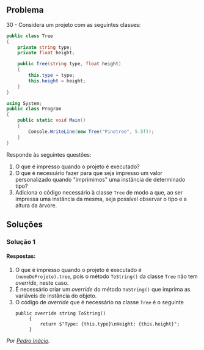 ## Problema

30 - Considera um projeto com as seguintes classes:

```cs
public class Tree
{
    private string type;
    private float height;

    public Tree(string type, float height)
    {
        this.type = type;
        this.height = height;
    }
}
```

```cs
using System;
public class Program
{
    public static void Main()
    {
        Console.WriteLine(new Tree("Pinetree", 5.5f));
    }
}
```

Responde às seguintes questões:

1. O que é impresso quando o projeto é executado?
2. O que é necessário fazer para que seja impresso um valor personalizado
   quando "imprimimos" uma instância de determinado tipo?
3. Adiciona o código necessário à classe `Tree` de modo a que, ao ser impressa
   uma instância da mesma, seja possível observar o tipo e a altura da árvore.

## Soluções

### Solução 1

#### Respostas:

1) O que é impresso quando o projeto é executado é `(nomeDoProjeto).tree`,
pois o método `ToString()` da classe `Tree` não tem _override_, neste caso.
2) É necessário criar um _override_ do método `ToString()` que imprima as variáveis de instância do objeto.
3) O código de _override_ que é necessário na classe `Tree` é o seguinte
   ```
   public override string ToString()
        {
            return $"Type: {this.type}\nHeight: {this.height}";
        }
   ```

*Por [Pedro Inácio](https://github.com/PmaiWoW).*
